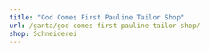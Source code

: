 ```yaml
---
title: "God Comes First Pauline Tailor Shop"
url: /ganta/god-comes-first-pauline-tailor-shop/
shop: Schneiderei
---
```

